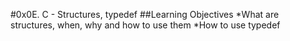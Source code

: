 #0x0E. C - Structures, typedef
##Learning Objectives
*What are structures, when, why and how to use them
*How to use typedef
